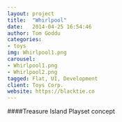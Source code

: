 ```yaml
---
layout: project
title:  "Whirlpool"
date:   2014-04-25 16:54:46
author: Tom Goddu
categories:
- toys
img: Whirlpool1.png
carousel:
- Whirlpool1.png
- Whirlpool2.png
tagged: Flat, UI, Development
client: Toys Corp.
website: https://blacktie.co
---
```

####Treasure Island Playset concept

####
